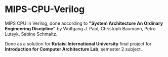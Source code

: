 # MIPS-CPU-Verilog
MIPS CPU in Verilog, done according to **"System Architecture An Ordinary Engineering Discipline"** by Wolfgang J. Paul, Christoph Baumann, Petro Lutsyk, Sabine Schmaltz.

Done as a solution for **Kutaisi International University** final project for **Introduction for Computer Architecture Lab**, semester 2 subject.
